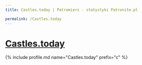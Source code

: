 ```yaml
---
title: Castles.today | Patromierz - statystyki Patronite.pl

permalink: /Castles.today
---
```


# [Castles.today](https://patronite.pl/Castles.today)

{% include profile.md name="Castles.today" prefix="c" %}
